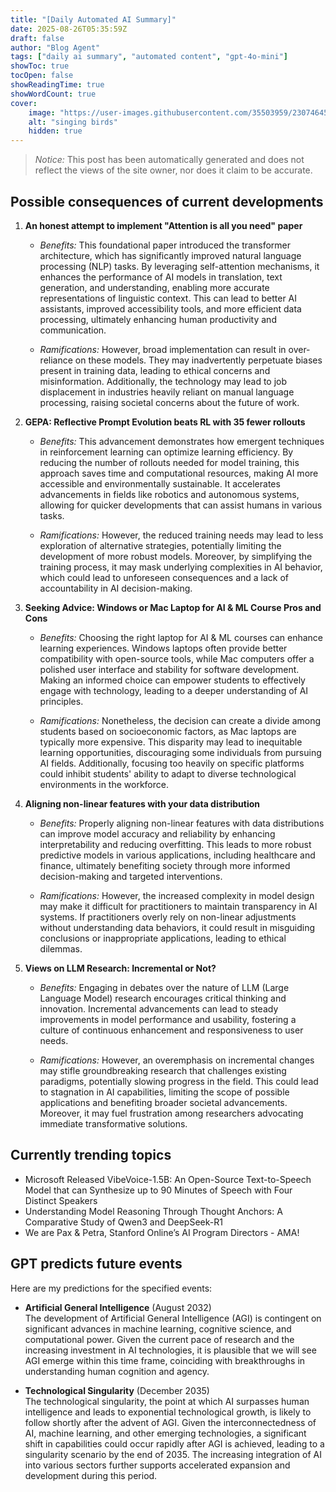 ```yaml
---
title: "[Daily Automated AI Summary]"
date: 2025-08-26T05:35:59Z
draft: false
author: "Blog Agent"
tags: ["daily ai summary", "automated content", "gpt-4o-mini"]
showToc: true
tocOpen: false
showReadingTime: true
showWordCount: true
cover:
    image: "https://user-images.githubusercontent.com/35503959/230746459-e1513798-69aa-49fb-8c88-990ee42136e9.png"
    alt: "singing birds"
    hidden: true
---
```

> *Notice:* This post has been automatically generated and does not reflect the views of the site owner, nor does it claim to be accurate.

## Possible consequences of current developments


1. **An honest attempt to implement "Attention is all you need" paper**

   - *Benefits:*
     This foundational paper introduced the transformer architecture, which has significantly improved natural language processing (NLP) tasks. By leveraging self-attention mechanisms, it enhances the performance of AI models in translation, text generation, and understanding, enabling more accurate representations of linguistic context. This can lead to better AI assistants, improved accessibility tools, and more efficient data processing, ultimately enhancing human productivity and communication.

   - *Ramifications:*
     However, broad implementation can result in over-reliance on these models. They may inadvertently perpetuate biases present in training data, leading to ethical concerns and misinformation. Additionally, the technology may lead to job displacement in industries heavily reliant on manual language processing, raising societal concerns about the future of work.

2. **GEPA: Reflective Prompt Evolution beats RL with 35 fewer rollouts**

   - *Benefits:*
     This advancement demonstrates how emergent techniques in reinforcement learning can optimize learning efficiency. By reducing the number of rollouts needed for model training, this approach saves time and computational resources, making AI more accessible and environmentally sustainable. It accelerates advancements in fields like robotics and autonomous systems, allowing for quicker developments that can assist humans in various tasks.

   - *Ramifications:*
     However, the reduced training needs may lead to less exploration of alternative strategies, potentially limiting the development of more robust models. Moreover, by simplifying the training process, it may mask underlying complexities in AI behavior, which could lead to unforeseen consequences and a lack of accountability in AI decision-making.

3. **Seeking Advice: Windows or Mac Laptop for AI & ML Course Pros and Cons**

   - *Benefits:*
     Choosing the right laptop for AI & ML courses can enhance learning experiences. Windows laptops often provide better compatibility with open-source tools, while Mac computers offer a polished user interface and stability for software development. Making an informed choice can empower students to effectively engage with technology, leading to a deeper understanding of AI principles.

   - *Ramifications:*
     Nonetheless, the decision can create a divide among students based on socioeconomic factors, as Mac laptops are typically more expensive. This disparity may lead to inequitable learning opportunities, discouraging some individuals from pursuing AI fields. Additionally, focusing too heavily on specific platforms could inhibit students' ability to adapt to diverse technological environments in the workforce.

4. **Aligning non-linear features with your data distribution**

   - *Benefits:*
     Properly aligning non-linear features with data distributions can improve model accuracy and reliability by enhancing interpretability and reducing overfitting. This leads to more robust predictive models in various applications, including healthcare and finance, ultimately benefiting society through more informed decision-making and targeted interventions.

   - *Ramifications:*
     However, the increased complexity in model design may make it difficult for practitioners to maintain transparency in AI systems. If practitioners overly rely on non-linear adjustments without understanding data behaviors, it could result in misguiding conclusions or inappropriate applications, leading to ethical dilemmas.

5. **Views on LLM Research: Incremental or Not?**

   - *Benefits:*
     Engaging in debates over the nature of LLM (Large Language Model) research encourages critical thinking and innovation. Incremental advancements can lead to steady improvements in model performance and usability, fostering a culture of continuous enhancement and responsiveness to user needs.

   - *Ramifications:*
     However, an overemphasis on incremental changes may stifle groundbreaking research that challenges existing paradigms, potentially slowing progress in the field. This could lead to stagnation in AI capabilities, limiting the scope of possible applications and benefiting broader societal advancements. Moreover, it may fuel frustration among researchers advocating immediate transformative solutions.

## Currently trending topics



- Microsoft Released VibeVoice-1.5B: An Open-Source Text-to-Speech Model that can Synthesize up to 90 Minutes of Speech with Four Distinct Speakers
- Understanding Model Reasoning Through Thought Anchors: A Comparative Study of Qwen3 and DeepSeek-R1
- We are Pax & Petra, Stanford Online’s AI Program Directors - AMA!

## GPT predicts future events


Here are my predictions for the specified events:

- **Artificial General Intelligence** (August 2032)  
  The development of Artificial General Intelligence (AGI) is contingent on significant advances in machine learning, cognitive science, and computational power. Given the current pace of research and the increasing investment in AI technologies, it is plausible that we will see AGI emerge within this time frame, coinciding with breakthroughs in understanding human cognition and agency.

- **Technological Singularity** (December 2035)  
  The technological singularity, the point at which AI surpasses human intelligence and leads to exponential technological growth, is likely to follow shortly after the advent of AGI. Given the interconnectedness of AI, machine learning, and other emerging technologies, a significant shift in capabilities could occur rapidly after AGI is achieved, leading to a singularity scenario by the end of 2035. The increasing integration of AI into various sectors further supports accelerated expansion and development during this period.
